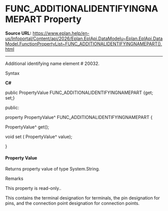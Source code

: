 # FUNC_ADDITIONALIDENTIFYINGNAMEPART Property

**Source URL:** https://www.eplan.help/en-us/Infoportal/Content/api/2026/Eplan.EplApi.DataModelu~Eplan.EplApi.DataModel.FunctionPropertyList~FUNC_ADDITIONALIDENTIFYINGNAMEPART().html

---

Additional identifying name element # 20032.

Syntax

**C#**



public PropertyValue FUNC_ADDITIONALIDENTIFYINGNAMEPART {get; set;}

public:

property PropertyValue^ FUNC_ADDITIONALIDENTIFYINGNAMEPART {

   PropertyValue^ get();

   void set (    PropertyValue^ value);

}


#### Property Value

Returns property value of type System.String.

Remarks

This property is read-only..

This contains the terminal designation for terminals, the pin designation for pins, and the connection point designation for connection points.

